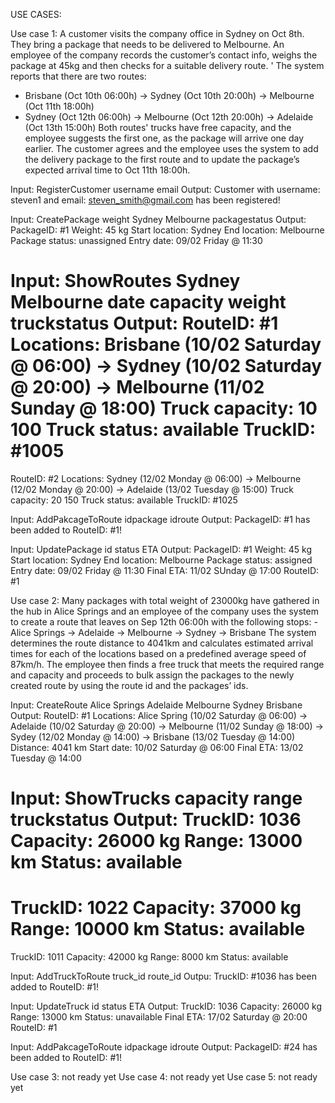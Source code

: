USE CASES:

Use case 1:
A customer visits the company office in Sydney on Oct 8th. 
They bring a package that needs to be delivered to Melbourne. 
An employee of the company records the customer’s contact info, weighs the package at 45kg and then checks for a suitable delivery route. '
The system reports that there are two routes:
-	Brisbane (Oct 10th 06:00h) → Sydney (Oct 10th 20:00h) → Melbourne (Oct 11th 18:00h)
-	Sydney (Oct 12th 06:00h) → Melbourne (Oct 12th 20:00h) → Adelaide (Oct 13th 15:00h)
Both routes' trucks have free capacity, and the employee suggests the first one, as the package will arrive one day earlier. 
The customer agrees and the employee uses the system to add the delivery package to the first route and to update the package’s expected arrival time to Oct 11th 18:00h.

Input: RegisterCustomer username email 
Output: Customer with username: steven1 and email: steven_smith@gmail.com has been registered!

Input: CreatePackage weight Sydney Melbourne packagestatus
Output: 
PackageID: #1 
Weight: 45 kg 
Start location: Sydney
End location: Melbourne 
Package status: unassigned
Entry date: 09/02 Friday @ 11:30

Input: ShowRoutes Sydney Melbourne date capacity weight truckstatus
Output: 
RouteID: #1 
Locations: Brisbane (10/02 Saturday @ 06:00) → Sydney (10/02 Saturday @ 20:00) → Melbourne (11/02 Sunday @ 18:00)
Truck capacity: 10 100
Truck status: available
TruckID: #1005
==============
RouteID: #2 
Locations: Sydney (12/02 Monday @ 06:00) → Melbourne (12/02 Monday @ 20:00) → Adelaide (13/02 Tuesday @ 15:00)
Truck capacity: 20 150
Truck status: available
TruckID: #1025

Input: AddPakcageToRoute idpackage idroute
Output: PackageID: #1 has been added to RouteID: #1!

Input: UpdatePackage id status ETA 
Output: 
PackageID: #1
Weight: 45 kg 
Start location: Sydney 
End location: Melbourne 
Package status: assigned
Entry date: 09/02 Friday @ 11:30
Final ETA: 11/02 SUnday @ 17:00
RouteID: #1

Use case 2:
Many packages with total weight of 23000kg have gathered in the hub in Alice Springs
and an employee of the company uses the system to create a route that leaves on Sep 12th 06:00h with the following stops:
-Alice Springs → Adelaide → Melbourne → Sydney → Brisbane
The system determines the route distance to 4041km and calculates estimated arrival times for each of the locations based on a predefined average speed of 87km/h. 
The employee then finds a free truck that meets the required range and capacity 
and proceeds to bulk assign the packages to the newly created route by using the route id and the packages’ ids.

Input: CreateRoute Alice Springs Adelaide Melbourne Sydney Brisbane
Output:
RouteID: #1
Locations: Alice Spring (10/02 Saturday @ 06:00) → Adelaide (10/02 Saturday @ 20:00) → Melbourne (11/02 Sunday @ 18:00) -> Sydey (12/02 Monday @ 14:00) -> Brisbane (13/02 Tuesday @ 14:00)
Distance: 4041 km
Start date: 10/02 Saturday @ 06:00
Final ETA: 13/02 Tuesday @ 14:00

Input: ShowTrucks capacity range truckstatus
Output: 
TruckID: 1036 
Capacity: 26000 kg
Range: 13000 km 
Status: available
==============
TruckID: 1022 
Capacity: 37000 kg
Range: 10000 km 
Status: available
==============
TruckID: 1011 
Capacity: 42000 kg
Range: 8000 km 
Status: available
 
Input: AddTruckToRoute truck_id route_id
Outpu: TruckID: #1036 has been added to RouteID: #1!

Input: UpdateTruck id status ETA
Output:
TruckID: 1036 
Capacity: 26000 kg
Range: 13000 km 
Status: unavailable
Final ETA: 17/02 Saturday @ 20:00
RouteID: #1

Input: AddPakcageToRoute idpackage idroute
Output: PackageID: #24 has been added to RouteID: #1!

Use case 3: not ready yet 
Use case 4: not ready yet 
Use case 5: not ready yet

